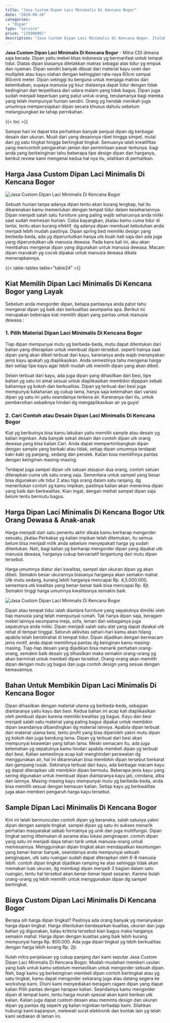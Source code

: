 ```yaml
---
title: "Jasa Custom Dipan Laci Minimalis Di Kencana Bogor"
date: "2024-09-28"
categories:
 - "dipan"
type: "service"
price: "[2500000]"
description: "Jasa Custom Dipan Laci Minimalis Di Kencana Bogor. Itulah mitra penjelasan yg cukup panjang dari kami seputar Jasa Custom Dipan Laci Minimalis Di Kencana Bog..."
---
```


**Jasa Custom Dipan Laci Minimalis Di Kencana Bogor** - Mitra CDI dimana saja berada. Dipan yaitu mebel khas indonesia yg bermanfaat untuk tempat tidur. Diatas dipan biasanya diletakkan matras sebagai alas tidur yg empuk dan nyaman. Dipan sendiri banyak dibuat dari material kayu oven dan multiplek atau kayu olahan dengan ketinggian rata-raya 60cm sampai 80centi meter. Dipan setinggi itu berguna untuk menjaga matras dari kelembaban, supaya manusia yg tisur diatasnya dapat tidur dengan tidak kedinginan dan terpelihara dari udara malam yang tidak bagus. Dipan juga sudah menjadi keperluan yang patut untuk orang, terutamanya bagi mereka yang telah mempunyai hunian sendiri. Orang yg hendak menikah juga umumnya mempersiapkan dipan secara khusus dahulu sebelum melangsungkan ke tahap pernikahan.

{{< toc >}}

Sampai hari ini dapat kita perhatikan banyak penjual dipan dg berbagai desain dan ukuran. Muali dari yang desainnya ribet hingga simpel, mulai dari yg satu tingkat hingga bertingkat tingkat. Semuanya ialah kreatifitas yang mencontoh pengarahan jaman dan permintaan pasar tentunya. bagi anda yang berkeinginan tahu beberapa tipe design dipan dan harganya, berikut review kami mengenai kedua hal nya itu, silahkan di perhatikan.

## Harga Jasa Custom Dipan Laci Minimalis Di Kencana Bogor

![Jasa Custom Dipan Laci Minimalis Di Kencana Bogor](/images/mebel/dipan-dewasa-006.jpg)

Sebuah hunian tanpa adanya dipan tentu akan kurang lengkap, hal itu dikarenakan kamu memerlukan dengan tempat tidur dalam kesehariannya. Dipan menjadi salah satu furniture yang paling wajib seharusnya anda miliki saat sudah memesan hunian. Coba bayangkan, jikalau kamu cuma tidur di lantai, tentu akan kurang efektif. dg adanya dipan membuat kebutuhan anda menjadi lebih mudah pastinya. Dipan spring bed memiliki design yang berbeda-beda, ada yg diperuntutkan hanya utk buah hati saja dan ada juga yang diperuntutkan utk manusia dewasa. Pada kans kali ini, aku akan membahas mengenai dipan yang digunakan untuk manusia dewasa. Macam dipan manakah yg cocok dipakai untuk manusia dewasa dikala menerapkannya.

{{< table-tables table="table24" >}}

## Kiat Memilih Dipan Laci Minimalis Di Kencana Bogor yang Layak

Sebelum anda mengorder dipan, betapa pantasnya anda patut tahu mengenai dipan yg baik dan berkualitas seumpama apa. Berikut ini merupakan beberapa kiat memilih dipan yang pantas untuk manusia dewasa :

### 1\. Pilih Material Dipan Laci Minimalis Di Kencana Bogor

Tiap dipan mempunyai mutu yg berbeda-beda, mutu dapat ditentukan dari bahan yang diterapkan untuk membuat dipan tersebut. seperti halnya saat dipan yang akan dibeli terbuat dari kayu, karenanya anda wajib menanyakan jenis kayu apakah yg diaplikasikan. Anda semestinya tahu mengenai harga dari setiap tipe kayu agar lebih mudah utk memilih dipan yang akan dibeli.

Selain terbuat dari kayu, ada juga dipan yang dihasilkan dari besi, tipe bahan yg satu ini amat sesuai untuk diaplikasikan membikin dipppan sebab bahannya yg kokoh dan berkualitas. Dipan yg terbuat dari besi juga mempunyai katahanan yg cukup lama, hanya saja kelemahan dari variasi dipan yg satu ini yaitu seandainya terkena air. Karenanya dari itu, untuk pembersihan sebaiknya hindari dg mengaplikasikan air ya guys!

### 2\. Cari Contoh atau Desain Dipan Laci Minimalis Di Kencana Bogor

Kiat yg berikutnya bisa kamu lakukan yaitu memilih sample atau desain yg kalian inginkan. Ada banyak sekali desain dan contoh dipan utk orang dewasa yang bisa kalian Cari. Anda dapat mempertimbangkan dipan dengan sample yang berkaki atau tidak, setiap dipan umumnya terdapat kaki-kaki yg panjang, sedang dan pendek. Kalian bisa memilihnya pantas dengan keinginan masing-masing.

Terdapat juga sampel dipan utk satuan ataupun dua orang, contoh satuan diterapkan cuma utk satu orang saja. Sementara untuk sampel yang besar bisa digunakan utk tidur 2 atau tiga orang dalam satu ranjang. dg menentukan contoh yg kamu impikan, pastinya kalian akan menerima dipan yang baik dan berkwalitas. Kian ingat, dengan meihat sampel dipan saja belum tentu bermutu bagus.

## Harga Dipan Laci Minimalis Di Kencana Bogor Utk Orang Dewasa & Anak-anak

Harga menjadi slah satu penentu akhir dikala kamu berharap mengorder sesuatu, jikalau Perkakas yg kalian impikan telah ditemukan, itu semua belum bisa menjadi milik anda sebelum menyepakati harga yg sudah ditentukan. Nah, bagi kalian yg berharap mengorder dipan yang dipakai utk manusia dewasa, harganya cukup bervariatif tergantung dari mutu dipan tersebut.

Harga umumnya diatur dari kwalitas, sampel dan ukuran dipan yg akan dibeli. Semakin besar ukurannya biasanya harganya akan semakin mahal. Utk mutu sedang, kurang lebih harganya mencapai Rp. 4,5.000.000, sementara utk kwalitas yang benar-benar baik bisa mencapai Rp. 8jt. Semakin tinggi harga umumnya kwalitasnya semakin baik.

![Jasa Custom Dipan Laci Minimalis Di Kencana Bogor](/images/mebel/dipan-anak-023.jpg)

Dipan atau tempat tidur ialah diantara furniture yang sepatutnya dimiliki oleh tiap manusia yang telah mempunyai rumah. Tak hanya dipan saja, beragam mebel lainnya seumpama meja, sofa, lemari dan sebagainya juga sepatutnya anda miliki. Dipan menjadi salah satu alat yang dapat dipakai utk rehat di tempat tinggal. Seluruh aktivitas sehari-hari kamu akan hilang apabila telah beristirahat di tempat tidur. Dipan dijadikan dengan bermacam jenis motif, anda dapat memiihnya pantas dg keinginan kamu masing-masing. Tiap-tiap desain yang dijadikan bisa menarik perhatian orang-orang, semakin baik desain yg dihasilkan maka semakin orang-orang yg akan berminat untuk membeli dipan tersebut. Orang-orang akan memilih dipan dengan mutu yg bagus dan juga contoh design yang sesuai dengan kemauannya.

## Bahan Untuk Membikin Dipan Laci Minimalis Di Kencana Bogor

Dipan dihasilkan dengan material utama yg berbeda-beda, sebagian diantaranya yaitu kayu dan besi. Kedua bahan ini acap kali diaplikasikan oleh pembuat dipan karena memiliki kwalitas yg bagus. Kayu dan besi menjadi salah satu material yang paling bagus dipakai untuk membikin dipan seandainya dibandingkan dg material lainnya. Apabila dipan terbuat dari material utama besi, tentu profit yang bisa diperoleh yakni mutu dipan yg kokoh dan juga bendung lama. Dipan yg terbuat dari besi akan mempunyai keawetan yang tahan lama. Meski semacam itu, ada juga kelemahan yg sepatutnya kamu hindari apabila membeli dipan yg terbuat dari besi. Kalian semestinya acap kali menghindari perawatan dg menggunakan air, hal ini dikarenakan bisa membikin dipan tersebut berkarat dan gampang rusak. Sekiranya terbuat dari kayu, ada berbagai macam kayu yg dapat diterapkan utk membikin dipan bermutu. Beberapa jenis kayu yang sering digunakan untuk membuat dipan diantaranya kayu jati, cendana, alba dan lainnya. Masing-masing kayu mempunyai mutu yg berbeda-beda, anda bisa memilih sesuai dengan kemauan kalian. Setiap kayu yg berkwalitas juga akan memberi pengaruh harga kayu tersebut.

## Sample Dipan Laci Minimalis Di Kencana Bogor

Kini ini telah bermunculan contoh dipan yg beraneka, salah satunya yakni dipan dengan sample tingkat. sampel dipan yg satu ini sukses menarik perhatian masyarakat sebab formatnya yg unik dan juga multifungsi. Dipan tingkat sering ditemukan di asrama atau lokasi penginapan. contoh dipan yang satu ini menjadi daya tahan tarik untuk manusia-orang untuk memesannya. Menggunakan dipan tingkat akan mendapatkan keuntungan yang benar-benar banyak, seandainya anda mempunyai sebuah penginapan, utk satu ruangan sudah dapat diterapkan oleh 6-8 manusia lebih. contoh dipan tingkat dijadikan ramping ke atas sehingga tidak akan memakan luas ukuran, dg membagi dipan menjadi 3 bagian dalam satu ruangan, tentu hal tersebut akan benar-benar tepat sasaran. Karena itulah orang-orang yg lebih memilih untuk menggunakan dipan dg sampel bertingkat.

## Biaya Custom Dipan Laci Minimalis Di Kencana Bogor

Berapa sih harga dipan tingkat? Pastinya ada orang banyak yg menanyakan harga dipan tingkat. Harga ditentukan berdasarkan kualitas, ukuran dan juga bahan yg digunakan, kalau kriteria tersebut kian bagus maka harganya semakin mahal. Harga dipan dengan kualitas yang baik lebih kurang mempunyai harga Rp. 800.000. Ada juga dipan tingkat yg lebih berkualitas dengan harga lebih kurang Rp. 2jt.

Itulah mitra penjelasan yg cukup panjang dari kami seputar Jasa Custom Dipan Laci Minimalis Di Kencana Bogor. Mudah-mudahan memberi usulan yang baik untuk kamu sebelum memastikan untuk mengorder sebuah dipan. Nah, bagi kamu yg berkeinginan membeli dipan contoh bertingkat atau yg satu tingkat, kamu dapat mengorder sekarang juga atau datang segera ke workshop kami. Disini kami menyediakan beragam ragam dipan yang dapat kalian Pilih pantas dengan harapan kalian. Seandainya kamu mengorder dipan di tempat kami, tentu harga murah spesial akan kami berikan utk kalian. Kalian juga dapat custom desain atau meminta design dan ukuran dipan yg pantas dg seperti yg kalian inginkan terhadap kami. Silahkan hubungi kami kapanpun, melewati surat elektronik dan kontak lain yg telah kami sediakan di laman ini.
